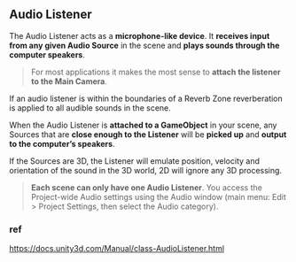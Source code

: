 ## Audio Listener
The Audio Listener acts as a **microphone-like device**. It **receives input from any given Audio Source** in the scene and **plays sounds through the computer speakers**. 

> For most applications it makes the most sense to **attach the listener to the Main Camera**.

If an audio listener is within the boundaries of a Reverb Zone reverberation is applied to all audible sounds in the scene.

When the Audio Listener is **attached to a GameObject** in your scene, any Sources that are **close enough to the Listener** will be **picked up** and **output to the computer’s speakers**.

If the Sources are 3D, the Listener will emulate position, velocity and orientation of the sound in the 3D world, 2D will ignore any 3D processing.

> **Each scene can only have one Audio Listener**.
> You access the Project-wide Audio settings using the Audio window (main menu: Edit > Project Settings, then select the Audio category).


### ref 
https://docs.unity3d.com/Manual/class-AudioListener.html

